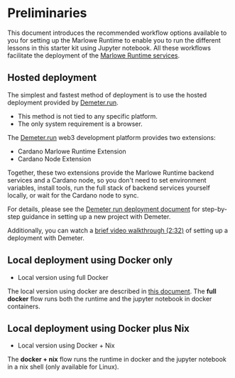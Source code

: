 # Preliminaries

This document introduces the recommended workflow options available to you for setting up the Marlowe Runtime to enable you to run the different lessons in this starter kit using Jupyter notebook. All these workflows facilitate the deployment of the [Marlowe Runtime services](https://docs.marlowe.iohk.io/docs/platform-and-architecture/architecture).

## Hosted deployment

The simplest and fastest method of deployment is to use the hosted deployment provided by [Demeter.run](https://demeter.run/). 

   * This method is not tied to any specific platform. 
   * The only system requirement is a browser. 

The [Demeter.run](https://demeter.run/) web3 development platform provides two extensions: 

   * Cardano Marlowe Runtime Extension
   * Cardano Node Extension

Together, these two extensions provide the Marlowe Runtime backend services and a Cardano node, so you don't need to set environment variables, install tools, run the full stack of backend services yourself locally, or wait for the Cardano node to sync. 

For details, please see the [Demeter run deployment document](demeter-run.md) for step-by-step guidance in setting up a new project with Demeter. 

Additionally, you can watch a [brief video walkthrough (2:32)](https://youtu.be/XnZ8gCjpl1E) of setting up a deployment with Demeter.

## Local deployment using Docker only

* Local version using full Docker

The local version using docker are described in [this document](./docker.md). The **full docker** flow runs both the runtime and the jupyter notebook in docker containers. 

## Local deployment using Docker plus Nix

* Local version using Docker + Nix

The **docker + nix** flow runs the runtime in docker and the jupyter notebook in a nix shell (only available for Linux).

